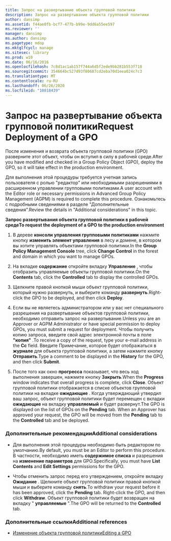 ```yaml
---
title: Запрос на развертывание объекта групповой политики
description: Запрос на развертывание объекта групповой политики
author: dansimp
ms.assetid: f44ae0fb-bcf7-477b-b99e-9dd6a55ee597
ms.reviewer: ''
manager: dansimp
ms.author: dansimp
ms.pagetype: mdop
ms.mktglfcycl: manage
ms.sitesec: library
ms.prod: w10
ms.date: 06/16/2016
ms.openlocfilehash: 7c8d1ac1ab157f744a6d5f2ede9bb281b553f718
ms.sourcegitcommit: 354664bc527d93f80687cd2eba70d1eea024c7c3
ms.translationtype: MT
ms.contentlocale: ru-RU
ms.lasthandoff: 06/26/2020
ms.locfileid: "10818439"
---
```

# <span data-ttu-id="01bda-103">Запрос на развертывание объекта групповой политики</span><span class="sxs-lookup"><span data-stu-id="01bda-103">Request Deployment of a GPO</span></span>


<span data-ttu-id="01bda-104">После изменения и возврата объекта групповой политики (GPO) разверните этот объект, чтобы он вступил в силу в рабочей среде.</span><span class="sxs-lookup"><span data-stu-id="01bda-104">After you have modified and checked in a Group Policy Object (GPO), deploy the GPO, so it will take effect in the production environment.</span></span>

<span data-ttu-id="01bda-105">Для выполнения этой процедуры требуется учетная запись пользователя с ролью "редактор" или необходимыми разрешениями в расширенном управлении групповыми политиками.</span><span class="sxs-lookup"><span data-stu-id="01bda-105">A user account with the Editor role or necessary permissions in Advanced Group Policy Management (AGPM) is required to complete this procedure.</span></span> <span data-ttu-id="01bda-106">Ознакомьтесь с подробными сведениями в разделе "Дополнительные сведения".</span><span class="sxs-lookup"><span data-stu-id="01bda-106">Review the details in "Additional considerations" in this topic.</span></span>

**<span data-ttu-id="01bda-107">Запрос развертывания объекта групповой политики в рабочей среде</span><span class="sxs-lookup"><span data-stu-id="01bda-107">To request the deployment of a GPO to the production environment</span></span>**

1.  <span data-ttu-id="01bda-108">В дереве **консоли управления групповыми политиками** нажмите кнопку **изменить элемент управления** в лесу и домене, в котором вы хотите управлять объектами групповой политики.</span><span class="sxs-lookup"><span data-stu-id="01bda-108">In the **Group Policy Management Console** tree, click **Change Control** in the forest and domain in which you want to manage GPOs.</span></span>

2.  <span data-ttu-id="01bda-109">На вкладке **содержание** откройте вкладку **Управление** , чтобы отобразить управляемые объекты групповой политики.</span><span class="sxs-lookup"><span data-stu-id="01bda-109">On the **Contents** tab, click the **Controlled** tab to display the controlled GPOs.</span></span>

3.  <span data-ttu-id="01bda-110">Щелкните правой кнопкой мыши объект групповой политики, который нужно развернуть, и выберите команду **развернуть**.</span><span class="sxs-lookup"><span data-stu-id="01bda-110">Right-click the GPO to be deployed, and then click **Deploy**.</span></span>

4.  <span data-ttu-id="01bda-111">Если вы не являетесь администратором или у вас нет специального разрешения на развертывание объектов групповой политики, необходимо отправить запрос на развертывание.</span><span class="sxs-lookup"><span data-stu-id="01bda-111">Unless you are an Approver or AGPM Administrator or have special permission to deploy GPOs, you must submit a request for deployment.</span></span> <span data-ttu-id="01bda-112">Чтобы получить копию запроса, введите свой адрес электронной почты в поле **"копия"** .</span><span class="sxs-lookup"><span data-stu-id="01bda-112">To receive a copy of the request, type your e-mail address in the **Cc** field.</span></span> <span data-ttu-id="01bda-113">Введите Примечание, которое будет отображаться в **журнале** для объекта групповой политики, а затем нажмите кнопку **Отправить**.</span><span class="sxs-lookup"><span data-stu-id="01bda-113">Type a comment to be displayed in the **History** for the GPO, and then click **Submit**.</span></span>

5.  <span data-ttu-id="01bda-114">После того как окно **прогресса** показывает, что весь ход выполнения завершен, нажмите кнопку **Закрыть**.</span><span class="sxs-lookup"><span data-stu-id="01bda-114">When the **Progress** window indicates that overall progress is complete, click **Close**.</span></span> <span data-ttu-id="01bda-115">Объект групповой политики отображается в списке объектов групповой политики на вкладке **ожидающие** . Когда утверждающий утвердил ваш запрос, объект групповой политики будет перемещен с вкладки **ожидающие** на вкладку **управляемый** и будет развернут.</span><span class="sxs-lookup"><span data-stu-id="01bda-115">The GPO is displayed on the list of GPOs on the **Pending** tab. When an Approver has approved your request, the GPO will be moved from the **Pending** tab to the **Controlled** tab and be deployed.</span></span>

### <span data-ttu-id="01bda-116">Дополнительные рекомендации</span><span class="sxs-lookup"><span data-stu-id="01bda-116">Additional considerations</span></span>

-   <span data-ttu-id="01bda-117">Для выполнения этой процедуры необходимо быть редактором по умолчанию.</span><span class="sxs-lookup"><span data-stu-id="01bda-117">By default, you must be an Editor to perform this procedure.</span></span> <span data-ttu-id="01bda-118">В частности, необходимо иметь **содержимое списка** и разрешения на **изменение параметров** для GPO.</span><span class="sxs-lookup"><span data-stu-id="01bda-118">Specifically, you must have **List Contents** and **Edit Settings** permissions for the GPO.</span></span>

-   <span data-ttu-id="01bda-119">Чтобы отменить запрос перед его утверждением, откройте вкладку **Ожидание** . Щелкните объект групповой политики правой кнопкой мыши и выберите команду **снять**.</span><span class="sxs-lookup"><span data-stu-id="01bda-119">To withdraw your request before it has been approved, click the **Pending** tab. Right-click the GPO, and then click **Withdraw**.</span></span> <span data-ttu-id="01bda-120">Объект групповой политики будет возвращен на вкладку " **управляемые** ".</span><span class="sxs-lookup"><span data-stu-id="01bda-120">The GPO will be returned to the **Controlled** tab.</span></span>

### <span data-ttu-id="01bda-121">Дополнительные ссылки</span><span class="sxs-lookup"><span data-stu-id="01bda-121">Additional references</span></span>

-   [<span data-ttu-id="01bda-122">Изменение объекта групповой политики</span><span class="sxs-lookup"><span data-stu-id="01bda-122">Editing a GPO</span></span>](editing-a-gpo-agpm30ops.md)

 

 





